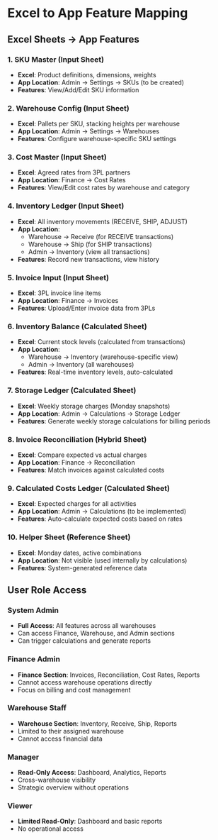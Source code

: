 # Excel to App Feature Mapping

## Excel Sheets → App Features

### 1. **SKU Master** (Input Sheet)
- **Excel**: Product definitions, dimensions, weights
- **App Location**: Admin → Settings → SKUs (to be created)
- **Features**: View/Add/Edit SKU information

### 2. **Warehouse Config** (Input Sheet)
- **Excel**: Pallets per SKU, stacking heights per warehouse
- **App Location**: Admin → Settings → Warehouses
- **Features**: Configure warehouse-specific SKU settings

### 3. **Cost Master** (Input Sheet)
- **Excel**: Agreed rates from 3PL partners
- **App Location**: Finance → Cost Rates
- **Features**: View/Edit cost rates by warehouse and category

### 4. **Inventory Ledger** (Input Sheet)
- **Excel**: All inventory movements (RECEIVE, SHIP, ADJUST)
- **App Location**: 
  - Warehouse → Receive (for RECEIVE transactions)
  - Warehouse → Ship (for SHIP transactions)
  - Admin → Inventory (view all transactions)
- **Features**: Record new transactions, view history

### 5. **Invoice Input** (Input Sheet)
- **Excel**: 3PL invoice line items
- **App Location**: Finance → Invoices
- **Features**: Upload/Enter invoice data from 3PLs

### 6. **Inventory Balance** (Calculated Sheet)
- **Excel**: Current stock levels (calculated from transactions)
- **App Location**: 
  - Warehouse → Inventory (warehouse-specific view)
  - Admin → Inventory (all warehouses)
- **Features**: Real-time inventory levels, auto-calculated

### 7. **Storage Ledger** (Calculated Sheet)
- **Excel**: Weekly storage charges (Monday snapshots)
- **App Location**: Admin → Calculations → Storage Ledger
- **Features**: Generate weekly storage calculations for billing periods

### 8. **Invoice Reconciliation** (Hybrid Sheet)
- **Excel**: Compare expected vs actual charges
- **App Location**: Finance → Reconciliation
- **Features**: Match invoices against calculated costs

### 9. **Calculated Costs Ledger** (Calculated Sheet)
- **Excel**: Expected charges for all activities
- **App Location**: Admin → Calculations (to be implemented)
- **Features**: Auto-calculate expected costs based on rates

### 10. **Helper Sheet** (Reference Sheet)
- **Excel**: Monday dates, active combinations
- **App Location**: Not visible (used internally by calculations)
- **Features**: System-generated reference data

## User Role Access

### System Admin
- **Full Access**: All features across all warehouses
- Can access Finance, Warehouse, and Admin sections
- Can trigger calculations and generate reports

### Finance Admin
- **Finance Section**: Invoices, Reconciliation, Cost Rates, Reports
- Cannot access warehouse operations directly
- Focus on billing and cost management

### Warehouse Staff
- **Warehouse Section**: Inventory, Receive, Ship, Reports
- Limited to their assigned warehouse
- Cannot access financial data

### Manager
- **Read-Only Access**: Dashboard, Analytics, Reports
- Cross-warehouse visibility
- Strategic overview without operations

### Viewer
- **Limited Read-Only**: Dashboard and basic reports
- No operational access